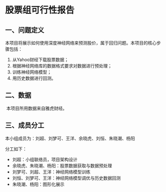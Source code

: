 # 股票组可行性报告

## 一、问题定义

​    本项目将展示如何使用深度神经网络来预测股价，属于回归问题。本项目的核心步骤包括：

1. 从Yahoo财经下载股票数据；
2. 根据神经网络库的数据格式要求对数据进行预处理；
3. 训练神经网络模型；
4. 用历史数据进行回测。

## 二、数据

​    本项目所用数据来自雅虎财经。

## 三、成员分工

本小组成员为：刘超、刘梦可、王洋、余晓虎、刘恒、朱晓潮、杨阳

分工如下：

- 刘超：小组联络员，项目架构设计
- 余晓虎、朱晓潮、杨阳：股票数据获取与数据预处理
- 刘梦可、刘超、王洋：神经网络模型训练
- 刘恒、刘梦可、王洋：神经网络模型调优与历史数据回测
- 朱晓潮、杨阳：图形化展示